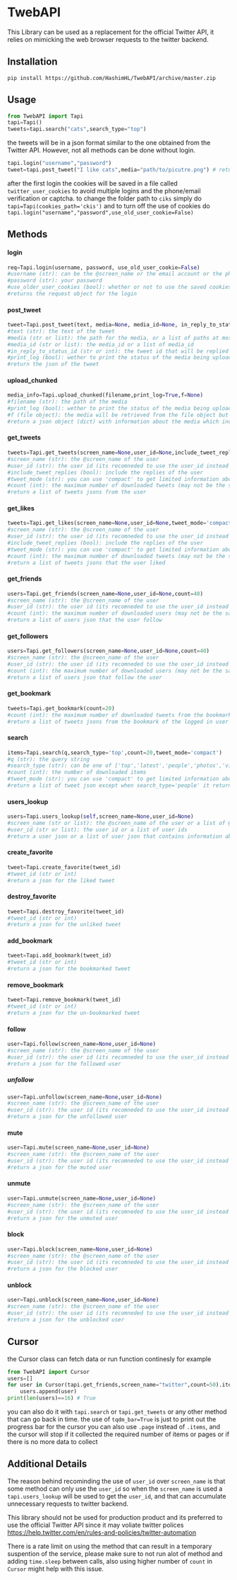 # TwebAPI

This Library can be used as a replacement for the official Twitter API, it relies on mimicking the web browser requests to the twitter backend.

## Installation
```
pip install https://github.com/HashimHL/TwebAPI/archive/master.zip
```

## Usage
```python
from TwebAPI import Tapi
tapi=Tapi()
tweets=tapi.search("cats",search_type="top")
```
the tweets will be in a json format similar to the one obtained from the Twitter API.
However, not all methods can be done without login.
```python
tapi.login("username","password")
tweet=tapi.post_tweet("I like cats",media="path/to/picutre.png") # return the tweeted tweet json
```

after the first login the cookies will be saved in a file called `twitter_user_cookies` to avoid multiple logins and the phone/email verification or captcha. to change the folder path to `ciks` simply do `tapi=Tapi(cookies_path='ckis')`
and to turn off the use of cookies do `tapi.login("username","password",use_old_user_cookie=False)`

## Methods

#### login
```python
req=Tapi.login(username, password, use_old_user_cookie=False)
#username (str): can be the @screen_name or the email account or the phone number
#password (str): your password
#use_older_user_cookies (bool): whether or not to use the saved cookies for login
#returns the request object for the login
```
#### post_tweet
```python
tweet=Tapi.post_tweet(text, media=None, media_id=None, in_reply_to_status_id=None, print_log=True)
#text (str): the text of the tweet
#media (str or list): the path for the media, or a list of paths at most 4. Please check the twitter documenation https://developer.twitter.com/en/docs/media/upload-media/overview
#media_id (str or list): the media_id or a list of media_id
#in_reply_to_status_id (str or int): the tweet id that will be replied to
#print_log (bool): wether to print the status of the media being uploaded
#return the json of the tweet
```
#### upload_chunked
```python
media_info=Tapi.upload_chunked(filename,print_log=True,f=None)
#filename (str): the path of the media
#print_log (bool): wether to print the status of the media being uploaded
#f (file object): the media will be retrieved from the file object but still needs the filename for mimetype detection
#return a json object (dict) with information about the media which includes the media_id
```
#### get_tweets
```python
tweets=Tapi.get_tweets(screen_name=None,user_id=None,include_tweet_replies=False,tweet_mode='compact',count=40)
#screen_name (str): the @screen_name of the user
#user_id (str): the user id (its recomneded to use the user_id instead of the screen_name)
#include_tweet_replies (bool): include the replies of the user
#tweet_mode (str): you can use 'compact' to get limited information about the tweet or use 'extended' to get them all (read more in https://developer.twitter.com/en/docs/tweets/tweet-updates.html)
#count (int): the maximum number of downloaded tweets (may not be the same)
#return a list of tweets jsons from the user
```

#### get_likes
```python
tweets=Tapi.get_likes(screen_name=None,user_id=None,tweet_mode='compact',count=40)
#screen_name (str): the @screen_name of the user
#user_id (str): the user id (its recomneded to use the user_id instead of the screen_name)
#include_tweet_replies (bool): include the replies of the user
#tweet_mode (str): you can use 'compact' to get limited information about the tweet or use 'extended' to get them all (read more in https://developer.twitter.com/en/docs/tweets/tweet-updates.html)
#count (int): the maximum number of downloaded tweets (may not be the same)
#return a list of tweets jsons that the user liked
```
#### get_friends
```python
users=Tapi.get_friends(screen_name=None,user_id=None,count=40)
#screen_name (str): the @screen_name of the user
#user_id (str): the user id (its recomneded to use the user_id instead of the screen_name)
#count (int): the maximum number of downloaded users (may not be the same)
#return a list of users json that the user follow
```

#### get_followers
```python
users=Tapi.get_followers(screen_name=None,user_id=None,count=40)
#screen_name (str): the @screen_name of the user
#user_id (str): the user id (its recomneded to use the user_id instead of the screen_name)
#count (int): the maximum number of downloaded users (may not be the same)
#return a list of users json that follow the user
```

#### get_bookmark
```python
tweets=Tapi.get_bookmark(count=20)
#count (int): the maximum number of downloaded tweets from the bookmark
#return a list of tweets jsons from the bookmark of the logged in user
```

#### search
```python
items=Tapi.search(q,search_type='top',count=20,tweet_mode='compact')
#q (str): the query string
#search_type (str): can be one of ['top','latest','people','photos','videos']
#count (int): the number of downloaded items
#tweet_mode (str): you can use 'compact' to get limited information about the tweet or use 'extended' to get them all (read more in https://developer.twitter.com/en/docs/tweets/tweet-updates.html)
#return a list of tweet json except when search_type='people' it returns user json
```

#### users_lookup
```python
users=Tapi.users_lookup(self,screen_name=None,user_id=None)
#screen_name (str or list): the @screen_name of the user or a list of @screen_names for example ['twitter','google','facebook']
#user_id (str or list): the user id or a list of user ids
#return a user json or a list of user json that contains information about the user/users
```

#### create_favorite
```python
tweet=Tapi.create_favorite(tweet_id)
#tweet_id (str or int)
#return a json for the liked tweet
```

#### destroy_favorite
```python
tweet=Tapi.destroy_favorite(tweet_id)
#tweet_id (str or int)
#return a json for the unliked tweet
```

#### add_bookmark
```python
tweet=Tapi.add_bookmark(tweet_id)
#tweet_id (str or int)
#return a json for the bookmarked tweet
```

#### remove_bookmark
```python
tweet=Tapi.remove_bookmark(tweet_id)
#tweet_id (str or int)
#return a json for the un-bookmarked tweet
```

#### follow
```python
user=Tapi.follow(screen_name=None,user_id=None)
#screen_name (str): the @screen_name of the user
#user_id (str): the user id (its recomneded to use the user_id instead of the screen_name)
#return a json for the followed user
```

##### unfollow
```python
user=Tapi.unfollow(screen_name=None,user_id=None)
#screen_name (str): the @screen_name of the user
#user_id (str): the user id (its recomneded to use the user_id instead of the screen_name)
#return a json for the unfollowed user
```

#### mute
```python
user=Tapi.mute(screen_name=None,user_id=None)
#screen_name (str): the @screen_name of the user
#user_id (str): the user id (its recomneded to use the user_id instead of the screen_name)
#return a json for the muted user
```

#### unmute
```python
user=Tapi.unmute(screen_name=None,user_id=None)
#screen_name (str): the @screen_name of the user
#user_id (str): the user id (its recomneded to use the user_id instead of the screen_name)
#return a json for the unmuted user
```

#### block
```python
user=Tapi.block(screen_name=None,user_id=None)
#screen_name (str): the @screen_name of the user
#user_id (str): the user id (its recomneded to use the user_id instead of the screen_name)
#return a json for the blocked user
```

#### unblock
```python
user=Tapi.unblock(screen_name=None,user_id=None)
#screen_name (str): the @screen_name of the user
#user_id (str): the user id (its recomneded to use the user_id instead of the screen_name)
#return a json for the unblocked user
```

## Cursor
the Cursor class can fetch data or run function continesly
for example
```python
from TwebAPI import Cursor
users=[]
for user in Cursor(tapi.get_friends,screen_name="twitter",count=50).items(16,tqdm_bar=True):
    users.append(user)
print(len(users)==16) # True
```
you can also do it with `tapi.search` or `tapi.get_tweets` or any other method that can go back in time.
the use of `tqdm_bar=True` is just to print out the progress bar for the cursor
you can also use `.page` instead of `.items`, and the cursor will stop if it collected the required number of items or pages or if there is no more data to collect

## Additional Details
The reason behind recominding the use of `user_id` over `screen_name` is that some method can only use the `user_id` so when the `screen_name` is used a `tapi.users_lookup` will be used to get the `user_id`, and that can accumulate unnecessary requests to twitter backend.

This library should not be used for production product and its preferred to use the official Twitter API since it may voliate twitter polices https://help.twitter.com/en/rules-and-policies/twitter-automation

There is a rate limit on using the method that can result in a temporary suspention of the service, please make sure to not run alot of method and adding `time.sleep` between calls, also using higher number of `count` in `Cursor` might help with this issue.
